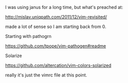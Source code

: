 I was using janus for a long time, but what's preached at: 

http://mislav.uniqpath.com/2011/12/vim-revisited/

made a lot of sense so I am starting back from 0. 

Starting with pathogrn

https://github.com/tpope/vim-pathogen#readme

Solarize

https://github.com/altercation/vim-colors-solarized

really it's just the vimrc file at this point.
